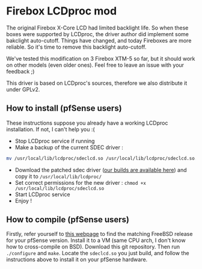 # Firebox LCDproc mod

The original Firebox X-Core LCD had limited backlight life. So when these boxes were supported by LCDproc, the driver author did implement some bakclight auto-cutoff. Things have changed, and today Fireboxes are more reliable. So it's time to remove this backlight auto-cutoff.

We've tested this modification on 3 Firebox XTM-5 so far, but it should work on other models (even older ones). Feel free to leave an issue with your feedback ;)

This driver is based on LCDproc's sources, therefore we also distribute it under GPLv2.

## How to install (pfSense users) ##

These instructions suppose you already have a working LCDproc installation. If not, I can't help you :(

 * Stop LCDproc service if running
 * Make a backup of the current SDEC driver :
 
 ```bash
 mv /usr/local/lib/lcdproc/sdeclcd.so /usr/local/lib/lcdproc/sdeclcd.so.bak
 ```
 
 * Download the patched sdec driver ([our builds are available here](https://github.com/LabCellar/FireboxLCDprocMod/releases)) and copy it to `/usr/local/lib/lcdproc/`
 * Set correct permissions for the new driver : `chmod +x /usr/local/lib/lcdproc/sdeclcd.so`
 * Start LCDproc service
 * Enjoy !

## How to compile (pfSense users)

Firstly, refer yourself to [this webpage](https://doc.pfsense.org/index.php/Versions_of_pfSense_and_FreeBSD) to find the matching FreeBSD release for your pfSense version. Install it to a VM (same CPU arch, I don't know how to cross-compile on BSD). Download this git repository. Then run `./configure` and `make`. Locate the `sdeclcd.so` you just build, and follow the instructions above to install it on your pfSense hardware.
